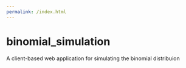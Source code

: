 ```yaml
---
permalink: /index.html
---
```


# binomial_simulation
A client-based web application for simulating the binomial distribuion
